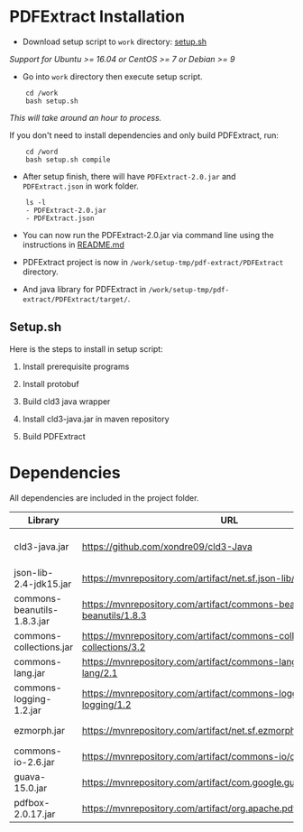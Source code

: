 # PDFExtract Installation

- Download setup script to `work` directory: [setup.sh](setup.sh)

*Support for Ubuntu >= 16.04 or CentOS >= 7 or Debian >= 9*
	

- Go into `work` directory then execute setup script.

```
	cd /work
	bash setup.sh
```

*This will take around an hour to process.*

If you don't need to install dependencies and only build PDFExtract, run:

```
	cd /word
	bash setup.sh compile
```

- After setup finish, there will have `PDFExtract-2.0.jar` and `PDFExtract.json` in work folder.

```
	ls -l
	- PDFExtract-2.0.jar
	- PDFExtract.json
```

- You can now run the PDFExtract-2.0.jar via command line using the instructions in [README.md](README.md)

- PDFExtract project is now in `/work/setup-tmp/pdf-extract/PDFExtract` directory.

- And java library for PDFExtract in `/work/setup-tmp/pdf-extract/PDFExtract/target/`.


## Setup.sh

Here is the steps to install in setup script:


1. Install prerequisite programs

2. Install protobuf

3. Build cld3 java wrapper

4. Install cld3-java.jar in maven repository

5. Build PDFExtract


# Dependencies
All dependencies are included in the project folder.


| Library | URL| Description |
| --- | --- | --- |
| cld3-java.jar | https://github.com/xondre09/cld3-Java | Java wrapper for cld3 |
| json-lib-2.4-jdk15.jar |	https://mvnrepository.com/artifact/net.sf.json-lib/json-lib/2.4 | Read json |
| commons-beanutils-1.8.3.jar | https://mvnrepository.com/artifact/commons-beanutils/commons-beanutils/1.8.3 | Dependency of json |
| commons-collections.jar | https://mvnrepository.com/artifact/commons-collections/commons-collections/3.2 | Dependency of json |
| commons-lang.jar | https://mvnrepository.com/artifact/commons-lang/commons-lang/2.1 | Dependency of json |
| commons-logging-1.2.jar |	https://mvnrepository.com/artifact/commons-logging/commons-logging/1.2 | Dependency of json |
| ezmorph.jar |	https://mvnrepository.com/artifact/net.sf.ezmorph/ezmorph/1.0.6 | Dependency of json |
| commons-io-2.6.jar | https://mvnrepository.com/artifact/commons-io/commons-io/2.6 | Read / write file |
| guava-15.0.jar |	https://mvnrepository.com/artifact/com.google.guava/guava/15.0 | Manage collections |
| pdfbox-2.0.17.jar |	https://mvnrepository.com/artifact/org.apache.pdfbox/pdfbox/2.0.17 | Manage pdf file |


